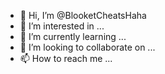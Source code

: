 - 👋 Hi, I’m @BlooketCheatsHaha
- 👀 I’m interested in ...
- 🌱 I’m currently learning ...
- 💞️ I’m looking to collaborate on ...
- 📫 How to reach me ...

<!---
BlooketCheatsHaha/BlooketCheatsHaha is a ✨ special ✨ repository because its `README.md` (this file) appears on your GitHub profile.
You can click the Preview link to take a look at your changes.
--->
